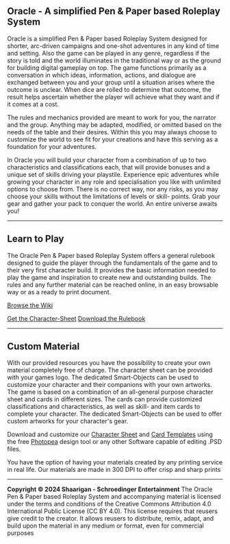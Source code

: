 ## Oracle - A simplified Pen & Paper based Roleplay System

Oracle is a simplified Pen & Paper based Roleplay System designed for shorter, arc-driven campaigns
and one-shot adventures in any kind of time and setting. Also the game can be played in any genre,
regardless if the story is told and the world illuminates in the traditional way or as the ground for building
digital gameplay on top. The game functions primarily as a conversation in which ideas, information,
actions, and dialogue are exchanged between you and your group until a situation arises where the
outcome is unclear. When dice are rolled to determine that outcome, the result helps ascertain whether
the player will achieve what they want and if it comes at a cost.

The rules and mechanics provided are meant to work for you, the narrator and the group. Anything may
be adapted, modified, or omitted based on the needs of the table and their desires. Within this you may
always choose to customize the world to see fit for your creations and have this serving as a foundation
for your adventures.

In Oracle you will build your character from a combination of up to two characteristics and classifications
each, that will provide bonuses and a unique set of skills driving your playstile. Experience epic adventures
while growing your character in any role and specialisation you like with unlimited options to choose from.
There is no correct way, nor any risks, as you may choose your skills without the limitations of levels or skill-
points. Grab your gear and gather your pack to conquer the world. An entire universe awaits you! 

<hr/>

## Learn to Play

The Oracle Pen & Paper based Roleplay System offers a general rulebook designed to guide the player through the
fundamentals of the game and to their very first character build. It provides the basic information needed to play the
game and inspiration to create new and outstanding builds. The rules and any further material can be reached online,
in an easy browsable way or as a ready to print document.

[Browse the Wiki](https://github.com/SchroedingerEntertainment/Oracle/wiki)

[Get the Character-Sheet]()
[Download the Rulebook]()

<hr/>

## Custom Material

With our provided resources you have the possibility to create your own material completely free of charge. The character sheet
can be provided with your games logo. The dedicated Smart-Objects can be used to customize your character and their companions
with your own artworks. The game is based on a combination of an all-general purpose character sheet and cards in different sizes.
The cards can provide customized classifications and characteristics, as well as skill- and item cards to complete your character.
The dedicated Smart-Objects can be used to offer custom artworks for your character's gear.

Download and customize our [Character Sheet]() and [Card Templates]() using the free [Photopea](https://www.photopea.com/) design tool or any other Software capable of editing .PSD files. 

You have the option of having your materials created by any printing service in real life. Our materials are made in 300 DPI to offer
crisp and sharp prints

<hr/>

**Copyright © 2024 Shaarigan - Schroedinger Entertainment** The Oracle Pen & Paper based Roleplay System
and accompanying material is licensed under the terms and conditions of the Creative Commons Attribution 4.0
International Public License (CC BY 4.0). This license requires that reusers give credit to the creator. It allows
reusers to distribute, remix, adapt, and build upon the material in any medium or format, even for commercial
purposes
